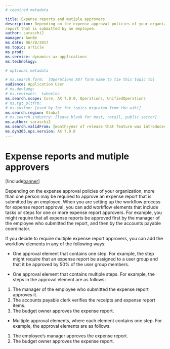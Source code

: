 ```yaml
---
# required metadata

title: Expense reports and mutiple approvers
description: Depending on the expense approval policies of your organization, more than one person may be required to approve an expense
report that is submitted by an employee.
author: saraschi2
manager: AnnBe
ms.date: 06/20/2017
ms.topic: article
ms.prod: 
ms.service: dynamics-ax-applications
ms.technology: 

# optional metadata

# ms.search.form:  [Operations AOT form name to tie this topic to]
audience: Application User
# ms.devlang: 
# ms.reviewer:  twheeloc
ms.search.scope: Core, AX 7.0.0, Operations, UnifiedOperations
# ms.tgt_pltfrm: 
# ms.custom: [used by loc for topics migrated from the wiki]
ms.search.region: Global
# ms.search.industry: [leave blank for most, retail, public sector]
ms.author: saraschi2
ms.search.validFrom: [month/year of release that feature was introduced in, in format yyyy-mm-dd]
ms.dyn365.ops.version: AX 7.0.0
---
```


# Expense reports and mutiple approvers

[!include[banner](../includes/banner.md)]

Depending on the expense approval policies of your organization, more than one person may be required to approve an expense report 
that is submitted by an employee. When you are setting up the workflow process for expense report approval, you can add workflow 
elements that include tasks or steps for one or more expense report approvers. For example, you might require that all expense reports
be approved first by the manager of the employee who submitted the report, and then by the accounts payable coordinator.

If you decide to require multiple expense report approvers, you can add the workflow elements in any of the following ways:

 - One approval element that contains one step. For example, the step might require that an expense report be assigned to a user group 
and that it be approved by 50% of the user group members.

 - One approval element that contains multiple steps. For example, the steps in the approval element are as follows: 
1. The manager of the employee who submitted the expense report approves it. 
2. The accounts payable clerk verifies the receipts and expense report items. 
3. The budget owner approves the expense report. 

 - Multiple approval elements, where each element contains one step. For example, the approval elements are as follows: 
1. The employee’s manager approves the expense report. 
2. The budget owner approves the expense report. 
